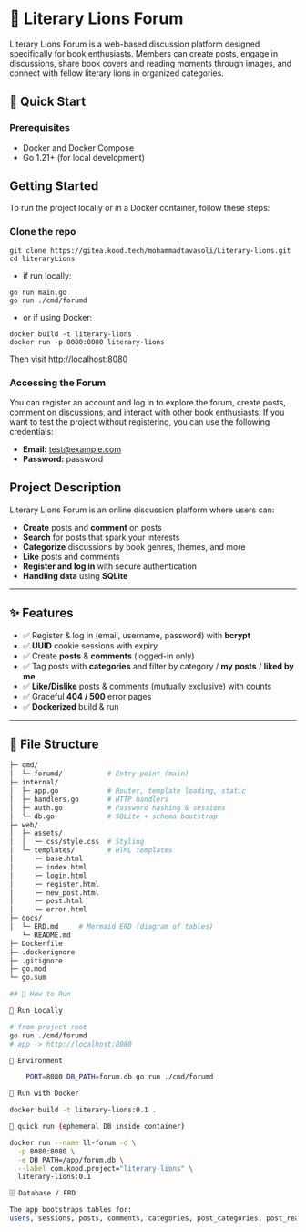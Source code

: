 # 🦁 Literary Lions Forum

Literary Lions Forum is a web-based discussion platform designed specifically for book enthusiasts. Members can create posts, engage in discussions, share book covers and reading moments through images, and connect with fellow literary lions in organized categories.

## 🚀 Quick Start

### Prerequisites
- Docker and Docker Compose
- Go 1.21+ (for local development)
## Getting Started
To run the project locally or in a Docker container, follow these steps:

### Clone the repo
```
git clone https://gitea.kood.tech/mohammadtavasoli/Literary-lions.git
cd literaryLions
```
- if run locally:

```
go run main.go
go run ./cmd/forumd
```

- or if using Docker:
```
docker build -t literary-lions .
docker run -p 8080:8080 literary-lions
```

Then visit http://localhost:8080

### Accessing the Forum
You can register an account and log in to explore the forum, create posts, comment on discussions, and interact with other book enthusiasts. If you want to test the project without registering, you can use the following credentials:

- **Email:** test@example.com
- **Password:** password
## Project Description

Literary Lions Forum is an online discussion platform where users can:

- **Create** posts and **comment** on posts
- **Search** for posts that spark your interests
- **Categorize** discussions by book genres, themes, and more
- **Like** posts and comments
- **Register and log in** with secure authentication
- **Handling data** using **SQLite**

---

## ✨ Features

- ✅ Register & log in (email, username, password) with **bcrypt**
- ✅ **UUID** cookie sessions with expiry
- ✅ Create **posts** & **comments** (logged-in only)
- ✅ Tag posts with **categories** and filter by category / **my posts** / **liked by me**
- ✅ **Like/Dislike** posts & comments (mutually exclusive) with counts
- ✅ Graceful **404 / 500** error pages
- ✅ **Dockerized** build & run


---

## 📁 File Structure

```bash
├─ cmd/
│  └─ forumd/           # Entry point (main)
├─ internal/
│  ├─ app.go            # Router, template loading, static
│  ├─ handlers.go       # HTTP handlers
│  ├─ auth.go           # Password hashing & sessions
│  └─ db.go             # SQLite + schema bootstrap
├─ web/
│  ├─ assets/
│  │  └─ css/style.css  # Styling
│  └─ templates/        # HTML templates
│     ├─ base.html
│     ├─ index.html
│     ├─ login.html
│     ├─ register.html
│     ├─ new_post.html
│     ├─ post.html
│     └─ error.html
├─ docs/
│  └─ ERD.md     # Mermaid ERD (diagram of tables)
   └─ README.md           
├─ Dockerfile
├─ .dockerignore
├─ .gitignore
├─ go.mod
└─ go.sum

## 🚀 How to Run

🚀 Run Locally

# from project root
go run ./cmd/forumd
# app -> http://localhost:8080

🚀 Environment

    PORT=8080 DB_PATH=forum.db go run ./cmd/forumd

🐳 Run with Docker

docker build -t literary-lions:0.1 .

🐳 quick run (ephemeral DB inside container)

docker run --name ll-forum -d \
  -p 8080:8080 \
  -e DB_PATH=/app/forum.db \
  --label com.kood.project="literary-lions" \
  literary-lions:0.1

🗄️ Database / ERD  

The app bootstraps tables for:
users, sessions, posts, comments, categories, post_categories, post_reactions, comment_reactions.


